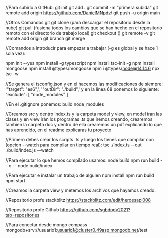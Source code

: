 //Para subirlo a GitHub:
git init 
git add .
git commit -m "primera subida"
git remote add origin https://github.com/DanielMNpdv/
git push -u origin main

//Otros Comandos git
git clone (para descargar el repositorio desde la nube)
git pull (fusiona todos los cambios que se han hecho en el repositorio remoto con el directorio de trabajo local)
git checkout ()
git remote -v
git remote add origin <host-or-remoteURL>
git branch
git merge <branch-name>

//Comandos a introducir para empezar a trabajar (-g es global y se hace 1 sola vez):

npm init --yes
npm install -g typescript
npm install tsc-init -g
npm install mongoose
npm install @types/mongoose
npm i @types/node@14.14.6
npx tsc -w

//Se genera el tsconfig.json y en el hacemos las modificaciones de siempre: '"target": "es6",', '"outDir": "./build",' 
y en la linea 68 ponemos lo siguiente: 
"exclude": [ "node_modules" ]

//En el .gitignore ponemos: 
build
node_modules

//Creamos src y dentro index.ts y la carpeta model y view, 
en model iran las clases y en view irán los programas .ts que iremos creando, 
crearemos tambien la carpeta doc y dentro de ella crearemos un pdf explicando lo que has aprendido,
en el readme explicaras tu proyecto

//Primero debes crear los scripts .ts y luego los tienes que compilar con (opcion --watch para compilar en tiempo real):
tsc ./index.ts --out ./build/index.js --watch

//Para ejecutar lo que hemos compilado usamos: 
node build
npm run build
-- o -- 
node build/index

//Para ejecutar e instalar un trabajo de alguien
npm install
npm run build
npm start

//Creamos la carpeta view y metemos los archivos que hayamos creado.

//Repositorio profe stackblitz
https://stackblitz.com/edit/heroesapi008

//Repositorio profe Github
https://github.com/sgbdpdv2021?tab=repositories

//Para conectar desde mongo compass
mongodb+srv://usuario1:usuario1@cluster0.49asp.mongodb.net/test
